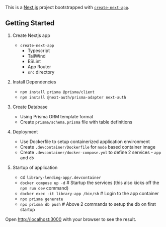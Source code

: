 This is a [Next.js](https://nextjs.org) project bootstrapped with [`create-next-app`](https://nextjs.org/docs/app/api-reference/cli/create-next-app).

## Getting Started

1. Create Nextjs app
    - `create-next-app`
        - Typescript
        - TailWind
        - ESLint
        - App Router
        - `src` directory

2. Install Dependencies
    - `npm install prisma @prisma/client`
    - `npm install @next-auth/prisma-adapter next-auth`

3. Create Database
    - Using Prisma ORM template format
    - Create `prisma/schema.prisma` file with table definitions

4. Deployment
    - Use Dockerfile to setup containerized application environment
    - Create `.devcontainer/Dockerfile` for `node` based container image
    - Create `.devcontainer/docker-compose.yml` to define 2 services - `app` and `db`

5. Startup of application
    - cd `library-lending-app/.devcontainer`
    - `docker compose up -d` # Startup the services (this also kicks off the `npm run dev` command)
    - `docker exec -it library-app /bin/sh` # Login to the app container
    - `npx prisma generate`
    - `npx prisma db push` # Above 2 commands to setup the db on first startup


Open [http://localhost:3000](http://localhost:3000) with your browser to see the result.

